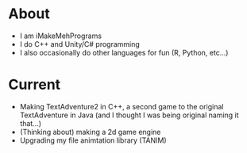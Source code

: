 # About

- I am iMakeMehPrograms
- I do C++ and Unity/C# programming
- I also occasionally do other languages for fun (R, Python, etc...)

# Current

- Making TextAdventure2 in C++, a second game to the original TextAdventure in Java (and I thought I was being original naming it that...)
- (Thinking about) making a 2d game engine
- Upgrading my file animtation library (TANIM) 


<!---
iMakeMehPrograms/iMakeMehPrograms is a ✨ special ✨ repository because its `README.md` (this file) appears on your GitHub profile.
You can click the Preview link to take a look at your changes.
--->
